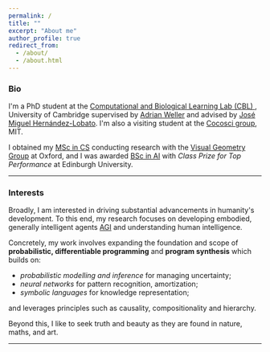```yaml
---
permalink: /
title: ""
excerpt: "About me"
author_profile: true
redirect_from: 
  - /about/
  - /about.html
---
```

### Bio
I'm a PhD student at the [Computational and Biological Learning Lab (CBL) ](https://cbl.eng.cam.ac.uk/), University of Cambridge supervised by [Adrian Weller](https://mlg.eng.cam.ac.uk/adrian/) and advised by [José Miguel Hernández-Lobato](https://jmhl.org/). I'm also a visiting student at the [Cocosci group](https://cocosci.mit.edu/), MIT.

I obtained my [MSc in CS](https://www.cs.ox.ac.uk/teaching/MSCinCS/) conducting research with the [Visual Geometry Group](https://www.robots.ox.ac.uk/~vgg/) at Oxford, and I was awarded [BSc in AI](http://www.drps.ed.ac.uk/17-18/dpt/utaintl.htm) with *Class Prize for Top Performance* at Edinburgh University.

---

### Interests
Broadly, I am interested in driving substantial advancements in humanity's development. To this end, my research focuses on developing embodied, generally intelligent agents [AGI](https://en.wikipedia.org/wiki/Artificial_general_intelligence) and understanding human intelligence.

Concretely, my work involves expanding the foundation and scope of **probabilistic, differentiable programming** and **program synthesis** which builds on:

- *probabilistic modelling and inference* for managing uncertainty;
- *neural networks* for pattern recognition, amortization;
- *symbolic languages* for knowledge representation;

and leverages principles such as causality, compositionality and hierarchy.

Beyond this, I like to seek truth and beauty as they are found in nature, maths, and art.

---
